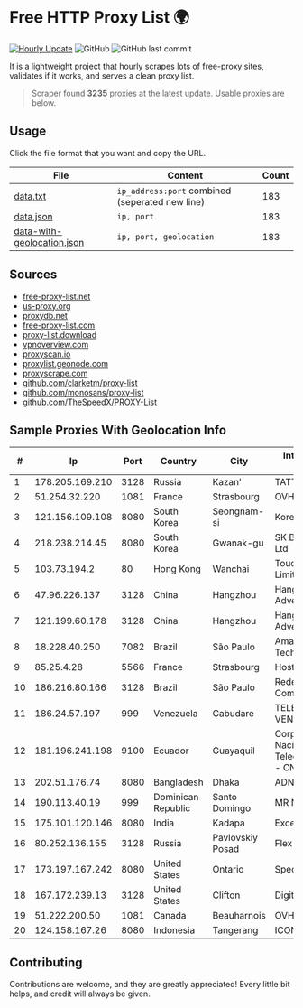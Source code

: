 
# Free HTTP Proxy List 🌍

[![Hourly Update](https://github.com/mertguvencli/http-proxy-list/actions/workflows/main.yml/badge.svg?branch=main)](https://github.com/mertguvencli/http-proxy-list/actions/workflows/main.yml)
![GitHub](https://img.shields.io/github/license/mertguvencli/http-proxy-list)
![GitHub last commit](https://img.shields.io/github/last-commit/mertguvencli/http-proxy-list)

It is a lightweight project that hourly scrapes lots of free-proxy sites, validates if it works, and serves a clean proxy list.


> Scraper found **3235** proxies at the latest update. Usable proxies are below.

## Usage

Click the file format that you want and copy the URL.


|File|Content|Count|
|----|-------|-----|
|[data.txt](https://raw.githubusercontent.com/mertguvencli/http-proxy-list/main/proxy-list/data.txt)|`ip_address:port` combined (seperated new line)|183|
|[data.json](https://raw.githubusercontent.com/mertguvencli/http-proxy-list/main/proxy-list/data.json)|`ip, port`|183|
|[data-with-geolocation.json](https://raw.githubusercontent.com/mertguvencli/http-proxy-list/main/proxy-list/data-with-geolocation.json)|`ip, port, geolocation`|183|

## Sources

* [free-proxy-list.net](https://free-proxy-list.net)
* [us-proxy.org](https://www.us-proxy.org)
* [proxydb.net](http://proxydb.net)
* [free-proxy-list.com](https://free-proxy-list.com/?page=&port=&type%5B%5D=http&type%5B%5D=https&up_time=0&search=Search)
* [proxy-list.download](https://www.proxy-list.download/HTTP)
* [vpnoverview.com](https://vpnoverview.com/privacy/anonymous-browsing/free-proxy-servers)
* [proxyscan.io](https://www.proxyscan.io)
* [proxylist.geonode.com](https://proxylist.geonode.com/api/proxy-list?limit=300&page=1&sort_by=lastChecked&sort_type=desc&protocols=http,https)
* [proxyscrape.com](https://api.proxyscrape.com/v2/?request=displayproxies&protocol=http&timeout=10000&country=all&ssl=all&anonymity=all)
* [github.com/clarketm/proxy-list](https://raw.githubusercontent.com/clarketm/proxy-list/master/proxy-list-raw.txt)
* [github.com/monosans/proxy-list](https://raw.githubusercontent.com/monosans/proxy-list/main/proxies/http.txt)
* [github.com/TheSpeedX/PROXY-List](https://raw.githubusercontent.com/TheSpeedX/PROXY-List/master/http.txt)


## Sample Proxies With Geolocation Info

|#|Ip|Port|Country|City|Internet Service Provider|
|-|--|----|-------|----|-------------------------|
|1|178.205.169.210|3128|Russia|Kazan’|TATTELECOM|
|2|51.254.32.220|1081|France|Strasbourg|OVH SAS|
|3|121.156.109.108|8080|South Korea|Seongnam-si|Korea Telecom|
|4|218.238.214.45|8080|South Korea|Gwanak-gu|SK Broadband Co Ltd|
|5|103.73.194.2|80|Hong Kong|Wanchai|TouchPal HK Co., Limited|
|6|47.96.226.137|3128|China|Hangzhou|Hangzhou Alibaba Advertising Co|
|7|121.199.60.178|3128|China|Hangzhou|Hangzhou Alibaba Advertising Co|
|8|18.228.40.250|7082|Brazil|São Paulo|Amazon Technologies Inc.|
|9|85.25.4.28|5566|France|Strasbourg|Host Europe GmbH|
|10|186.216.80.166|3128|Brazil|São Paulo|Rede Brasileira de Comunicacao S/A|
|11|186.24.57.197|999|Venezuela|Cabudare|TELEFONICA VENEZOLANA, C.A.|
|12|181.196.241.198|9100|Ecuador|Guayaquil|Corporacion Nacional De Telecomunicaciones - CNT EP|
|13|202.51.176.74|8080|Bangladesh|Dhaka|ADN Telecom Ltd.|
|14|190.113.40.19|999|Dominican Republic|Santo Domingo|MR Networking, SRL|
|15|175.101.120.146|8080|India|Kadapa|ExcellMedia Pvt Ltd|
|16|80.252.136.155|3128|Russia|Pavlovskiy Posad|Flex ISP|
|17|173.197.167.242|8080|United States|Ontario|Spectrum|
|18|167.172.239.13|3128|United States|Clifton|DigitalOcean, LLC|
|19|51.222.200.50|1081|Canada|Beauharnois|OVH SAS|
|20|124.158.167.26|8080|Indonesia|Tangerang|ICON+|



## Contributing

Contributions are welcome, and they are greatly appreciated! Every
little bit helps, and credit will always be given.

